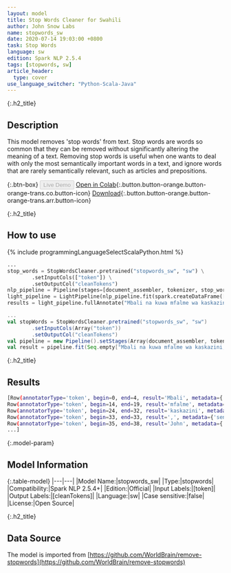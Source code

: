 ```yaml
---
layout: model
title: Stop Words Cleaner for Swahili
author: John Snow Labs
name: stopwords_sw
date: 2020-07-14 19:03:00 +0800
task: Stop Words
language: sw
edition: Spark NLP 2.5.4
tags: [stopwords, sw]
article_header:
  type: cover
use_language_switcher: "Python-Scala-Java"
---
```


{:.h2_title}
## Description
This model removes 'stop words' from text. Stop words are words so common that they can be removed without significantly altering the meaning of a text. Removing stop words is useful when one wants to deal with only the most semantically important words in a text, and ignore words that are rarely semantically relevant, such as articles and prepositions.

{:.btn-box}
<button class="button button-orange" disabled>Live Demo</button>
[Open in Colab](https://colab.research.google.com/github/JohnSnowLabs/spark-nlp-workshop/blob/b2eb08610dd49d5b15077cc499a94b4ec1e8b861/jupyter/annotation/english/stop-words/StopWordsCleaner.ipynb){:.button.button-orange.button-orange-trans.co.button-icon}
[Download](https://s3.amazonaws.com/auxdata.johnsnowlabs.com/public/models/stopwords_sw_sw_2.5.4_2.4_1594742438383.zip){:.button.button-orange.button-orange-trans.arr.button-icon}

{:.h2_title}
## How to use

<div class="tabs-box" markdown="1">

{% include programmingLanguageSelectScalaPython.html %}

```python
...
stop_words = StopWordsCleaner.pretrained("stopwords_sw", "sw") \
        .setInputCols(["token"]) \
        .setOutputCol("cleanTokens")
nlp_pipeline = Pipeline(stages=[document_assembler, tokenizer, stop_words])
light_pipeline = LightPipeline(nlp_pipeline.fit(spark.createDataFrame([['']]).toDF("text")))
results = light_pipeline.fullAnnotate("Mbali na kuwa mfalme wa kaskazini, John Snow ni daktari wa Kiingereza na kiongozi katika ukuzaji wa anesthesia na usafi wa matibabu.")
```

```scala
...
val stopWords = StopWordsCleaner.pretrained("stopwords_sw", "sw")
        .setInputCols(Array("token"))
        .setOutputCol("cleanTokens")
val pipeline = new Pipeline().setStages(Array(document_assembler, tokenizer, stopWords))
val result = pipeline.fit(Seq.empty["Mbali na kuwa mfalme wa kaskazini, John Snow ni daktari wa Kiingereza na kiongozi katika ukuzaji wa anesthesia na usafi wa matibabu."].toDS.toDF("text")).transform(data)
```

{:.h2_title}
## Results

```bash
[Row(annotatorType='token', begin=0, end=4, result='Mbali', metadata={'sentence': '0'}),
Row(annotatorType='token', begin=14, end=19, result='mfalme', metadata={'sentence': '0'}),
Row(annotatorType='token', begin=24, end=32, result='kaskazini', metadata={'sentence': '0'}),
Row(annotatorType='token', begin=33, end=33, result=',', metadata={'sentence': '0'}),
Row(annotatorType='token', begin=35, end=38, result='John', metadata={'sentence': '0'}),
...]
```

{:.model-param}
## Model Information

{:.table-model}
|---|---|
|Model Name:|stopwords_sw|
|Type:|stopwords|
|Compatibility:|Spark NLP 2.5.4+|
|Edition:|Official|
|Input Labels:|[token]|
|Output Labels:|[cleanTokens]|
|Language:|sw|
|Case sensitive:|false|
|License:|Open Source|

{:.h2_title}
## Data Source
The model is imported from [https://github.com/WorldBrain/remove-stopwords](https://github.com/WorldBrain/remove-stopwords)